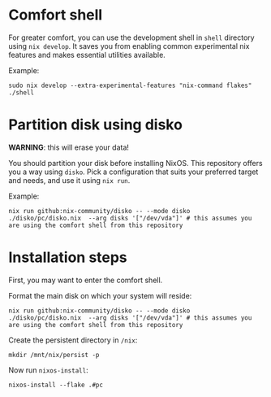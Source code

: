 # Comfort shell

For greater comfort, you can use the development shell in `shell` directory using `nix develop`.
It saves you from enabling common experimental nix features and makes essential utilities available.

Example:
```
sudo nix develop --extra-experimental-features "nix-command flakes" ./shell
```

# Partition disk using disko
**WARNING**: this will erase your data!

You should partition your disk before installing NixOS. This repository offers you a way using `disko`.
Pick a configuration that suits your preferred target and needs, and use it using `nix run`.

Example:
```
nix run github:nix-community/disko -- --mode disko ./disko/pc/disko.nix  --arg disks '["/dev/vda"]' # this assumes you are using the comfort shell from this repository
```

# Installation steps
First, you may want to enter the comfort shell.

Format the main disk on which your system will reside:
```
nix run github:nix-community/disko -- --mode disko ./disko/pc/disko.nix  --arg disks '["/dev/vda"]' # this assumes you are using the comfort shell from this repository
```

Create the persistent directory in `/nix`:

```
mkdir /mnt/nix/persist -p
```

Now run `nixos-install`:
```
nixos-install --flake .#pc
```
